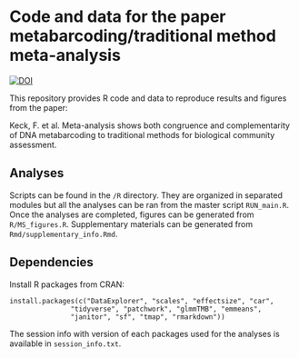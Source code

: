 
# Code and data for the paper metabarcoding/traditional method meta-analysis

[![DOI](https://zenodo.org/badge/XXXXXX.svg)](https://zenodo.org/badge/latestdoi/XXXXX)

This repository provides R code and data to reproduce results and figures from the paper:

Keck, F. et al. Meta-analysis shows both congruence and complementarity of DNA metabarcoding to traditional methods for biological community assessment.


## Analyses

Scripts can be found in the `/R` directory. They are organized in separated modules but all the analyses can be ran from the master script `RUN_main.R`.
Once the analyses are completed, figures can be generated from `R/MS_figures.R`.
Supplementary materials can be generated from `Rmd/supplementary_info.Rmd`.

## Dependencies

Install R packages from CRAN:

    install.packages(c("DataExplorer", "scales", "effectsize", "car",
    		       "tidyverse", "patchwork", "glmmTMB", "emmeans",
    		       "janitor", "sf", "tmap", "rmarkdown"))

The session info with version of each packages used for the analyses is available in `session_info.txt`.

